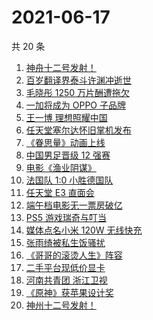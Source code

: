 # 2021-06-17

共 20 条

<!-- BEGIN -->
<!-- 最后更新时间 Thu Jun 17 2021 23:06:17 GMT+0800 (China Standard Time) -->

1. [神舟十二号发射！](https://www.zhihu.com/search?q=神舟十二号)
2. [百岁翻译界泰斗许渊冲逝世](https://www.zhihu.com/search?q=许渊冲)
3. [毛晓彤 1250 万片酬遭拖欠](https://www.zhihu.com/search?q=毛晓彤)
4. [一加将成为 OPPO 子品牌](https://www.zhihu.com/search?q=一加)
5. [王一博 理想照耀中国](https://www.zhihu.com/search?q=理想照耀中国)
6. [任天堂塞尔达怀旧掌机发布](https://www.zhihu.com/search?q=塞尔达)
7. [《眷思量》动画上线](https://www.zhihu.com/search?q=眷思量)
8. [中国男足晋级 12 强赛](https://www.zhihu.com/search?q=中国男足)
9. [电影《渔业阴谋》](https://www.zhihu.com/search?q=渔业阴谋)
10. [法国队 1:0 小胜德国队](https://www.zhihu.com/search?q=德法大战)
11. [任天堂 E3 直面会](https://www.zhihu.com/search?q=E3)
12. [端午档电影无一票房破亿](https://www.zhihu.com/search?q=端午档票房)
13. [PS5 游戏瑞奇与叮当](https://www.zhihu.com/search?q=瑞奇与叮当)
14. [媒体点名小米 120W 无线快充](https://www.zhihu.com/search?q=小米快充)
15. [张雨绮被私生饭骚扰](https://www.zhihu.com/search?q=张雨绮)
16. [《哥哥的滚烫人生》阵容](https://www.zhihu.com/search?q=哥哥的滚烫人生)
17. [二手平台现低价显卡](https://www.zhihu.com/search?q=显卡)
18. [河南共青团 浙江卫视](https://www.zhihu.com/search?q=浙江卫视抄袭)
19. [《原神》获苹果设计奖](https://www.zhihu.com/search?q=原神)
20. [神州十二号发射！](https://www.zhihu.com/search?q=神州十二号)

<!-- END -->
